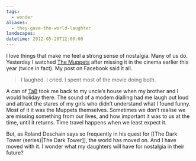 ```yaml
---
tags:
  - wonder
aliases:
  - they-gave-the-world-laughter
landscapes: 
datetime: 2012-05-20T12:00:00
---
```

I love things that make me feel a strong sense of nostalgia. Many of us do. Yesterday I watched [The Muppets](http://www.imdb.com/title/tt1204342/) after missing it in the cinema earlier this year (twice in fact). My post on Facebook said it all.

> I laughed. I cried. I spent most of the movie doing both.

A can of [TaB](https://en.wikipedia.org/wiki/Tab_(drink)) took me back to my uncle’s house when my brother and I would holiday there. The sound of a modem dialling had me laugh out loud and attract the stares of my girls who didn’t understand what I found funny. Most of it it was the Muppets themselves. Sometimes we don’t realise we are missing something from our lives, and how important it was to us at the time, until it returns. Time travel happens when we least expect it.

But, as Roland Deschain says so frequently in his quest for [[The Dark Tower (series)|The Dark Tower]], the world has moved on. And I have moved with it. I wonder what my daughters will have for nostalgia in their future?


